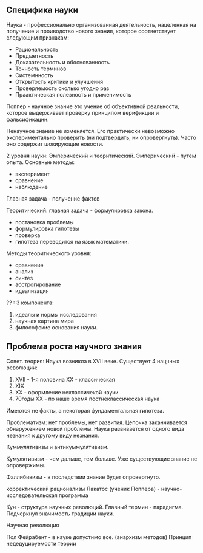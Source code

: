 ## Специфика науки 

Наука -  профессионально организованная деятельность, нацеленная на получение и проиводство нового знания, которое соответствует следующим признакам:
- Рациональность
- Предметность 
- Доказательность и обоснованность
- Точность терминов
- Системнность 
- Открытость критики и улучшения
- Проверяемость сколько угодно раз
- Праактическая полезность и применимость 

Поппер - научное знание это учение об объективной реальности, которое выдерживает проверку принципом верификции и фальсификации.

Ненаучное знание не изменяется. Его практически невозможно экспериментально проверить (ни подтвердить, ни опровергнуть). Часто оно содержит шокирующие новости.

2 уровня науки: Эмперический и теоритический.
Эмперический - путем опыта. Основные методы:
- эксперимент
- сравнение
- наблюдение

Главная задача - получение фактов

Теоритический: главная задача - формулировка закона. 
- постановка проблемы
- формулировка гипотезы
- проверка
- гипотеза переводится на язык математики. 

Методы теоритического уровня:
- сравнение
- анализ
- синтез
- абстрогирование
- идеализация

?? :
3 компонента:
1. идеалы и нормы исследования
2. научная картина мира
3. философские основания науки.

## Проблема роста научного знания

Совет. теория:
Наука возникла в XVII веке. Существует 4 нацчных революции:
1. XVII - 1-я половина XX - классическая
2. XIX 
3. XX - оформление неклассичекой науки
4. 70годы XX - по наше время постнеклассическая наука

Имеются не факты, а некоторая фундаментальная гипотеза. 

Проблематизм: нет проблемы, нет развития. Цепочка заканчивается обнаружением новой проблемы. Наука развивается от одного вида незнания к другому виду незнания. 

Куммулятивизм и антикуммулятивизм. 

Кумулятивизм - чем дальше, тем больше. Уже существующие знание не опровержимы.

Фаллибивизм - в последствии знание будет опровергнуто. 

корректический рационализм 
Лакатос (ученик Поппера) - научно-исследовательская программа

Кун - структура научных революций. Главный термин - парадигма. Подчеркнул значимость традиции науки.  

Научная революция 

Пол Фейрабент - в науке допустимо все. (анархизм методов)
Принцип недедуцируемости теории